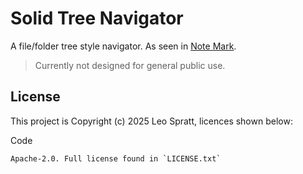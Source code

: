 # Solid Tree Navigator
A file/folder tree style navigator. As seen in [Note Mark](https://github.com/enchant97/note-mark).

> Currently not designed for general public use.

## License
This project is Copyright (c) 2025 Leo Spratt, licences shown below:

Code

```
Apache-2.0. Full license found in `LICENSE.txt`
```
